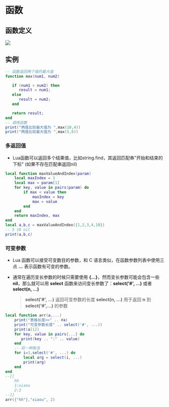 # 函数

## 函数定义

![](https://cdn.jsdelivr.net/gh/xiaou66/picture/image/1604301870052-1604301870046.png)
## 实例

```lua
-- 函数返回两个值的最大值
function max(num1, num2)

   if (num1 > num2) then
      result = num1;
   else
      result = num2;
   end

   return result;
end
-- 调用函数
print("两值比较最大值为 ",max(10,4))
print("两值比较最大值为 ",max(5,6))
```

### 多返回值

- Lua函数可以返回多个结果值，比如string.find，其返回匹配串"开始和结束的下标" (如果不存在匹配串返回nil)

```lua
local function maxValueAndIndex(param)
    local maxIndex = 1
    local max = param[1]
    for key, value in pairs(param) do
        if max < value then
            maxIndex = key
            max = value
        end
    end
    return maxIndex, max
end
local a,b,c = maxValueAndIndex({1,2,3,4,10})
-- 5 10 nil
print(a,b,c)
```

### 可变参数

- Lua 函数可以接受可变数目的参数，和 C 语言类似，在函数参数列表中使用三点 **...** 表示函数有可变的参数。

- 通常在遍历变长参数的时候只需要使用 **{…}**，然而变长参数可能会包含一些 **nil**，那么就可以用 **select** 函数来访问变长参数了：**select('#', …)** 或者 **select(n, …)**

  > **select('#', …)** 返回可变参数的长度
  > **select(n, …)** 用于返回 **n** 到 **select('#',…)** 的参数

```lua
local function arr(a,...)
    print("表格长度>>" .. #a)
    print("可变参数长度" .. select('#', ...))
    print(a[1])
    for key, value in pairs{...} do
       print(key .. ":" .. value) 
    end
    -- 另一种取法
    for i=1,select('#', ...) do
        local arg = select(i, ...)
        print(arg)
    end
end
--[[
    hh
    1:xiaou
    2:2
--]]
arr({"hh"},"xiaou", 2)
```
